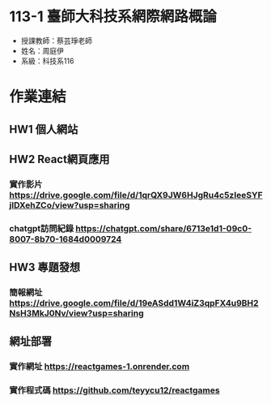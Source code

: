 # 113-1 臺師大科技系網際網路概論
* 授課教師：蔡芸琤老師
* 姓名：周庭伊
* 系級：科技系116
# 作業連結
## HW1 個人網站

## HW2 React網頁應用
### 實作影片 https://drive.google.com/file/d/1qrQX9JW6HJgRu4c5zIeeSYFjIDXehZCo/view?usp=sharing
### chatgpt訪問紀錄 https://chatgpt.com/share/6713e1d1-09c0-8007-8b70-1684d0009724

## HW3 專題發想
### 簡報網址 https://drive.google.com/file/d/19eASdd1W4iZ3qpFX4u9BH2NsH3MkJ0Nv/view?usp=sharing

## 網址部署
### 實作網址 https://reactgames-1.onrender.com
### 實作程式碼 https://github.com/teyycu12/reactgames


